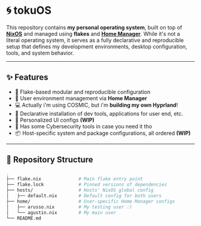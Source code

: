 # 🌀 tokuOS

This repository contains **my personal operating system**, built on top of **[NixOS](https://nixos.org/)** and managed using **flakes** and **[Home Manager](https://nix-community.github.io/home-manager/)**. While it's not a literal operating system, it serves as a fully declarative and reproducible setup that defines my development environments, desktop configuration, tools, and system behavior.

---

## ✨ Features

- 💠 Flake-based modular and reproducible configuration
- 🧠 User environment management via **Home Manager**
- 💻 Actually i'm using COSMIC, but i'm **building my own Hyprland**!
- 🧰 Declarative installation of dev tools, applications for user end, etc.
- 🎨 Personalized UI configs **(WIP)**
- 🔐 Has some Cybersecurity tools in case you need it tho
- 📦 Host-specific system and package configurations, all ordered **(WIP)**

---

## 📁 Repository Structure

```bash
.
├── flake.nix              # Main flake entry point
├── flake.lock             # Pinned versions of dependencies
├── hosts/                 # Hosts' NixOS global config 
│   ├── default.nix        # Default config for both users
├── home/                  # User-specific Home Manager configs
│   ├── arusso.nix         # My testing user :)
│   └── agustin.nix        # My main user
└── README.md
